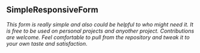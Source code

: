  ## SimpleResponsiveForm

_This form is really simple and also could be helpful to who might need it. It is free to be used on personal projects and anyother project. Contributions are welcome. Feel comfortable to pull from the repository and tweak it to your own taste and satisfaction_.
